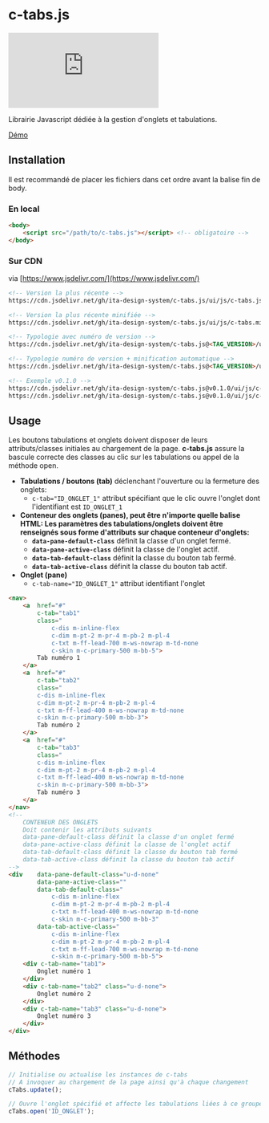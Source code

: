 # c-tabs.js

![GitHub release (latest by date)](https://img.shields.io/github/v/release/ita-design-system/c-tabs.js?style=for-the-badge)

Librairie Javascript dédiée à la gestion d'onglets et tabulations.

[Démo](https://ita-design-system.github.io/c-tabs.js/)

## Installation

Il est recommandé de placer les fichiers dans cet ordre avant la balise fin de body.

### En local

```html
<body>
    <script src="/path/to/c-tabs.js"></script> <!-- obligatoire -->
</body>
```

### Sur CDN

via [https://www.jsdelivr.com/](https://www.jsdelivr.com/)

```html
<!-- Version la plus récente -->
https://cdn.jsdelivr.net/gh/ita-design-system/c-tabs.js/ui/js/c-tabs.js

<!-- Version la plus récente minifiée -->
https://cdn.jsdelivr.net/gh/ita-design-system/c-tabs.js/ui/js/c-tabs.min.js

<!-- Typologie avec numéro de version -->
https://cdn.jsdelivr.net/gh/ita-design-system/c-tabs.js@<TAG_VERSION>/ui/js/c-tabs.js

<!-- Typologie numéro de version + minification automatique -->
https://cdn.jsdelivr.net/gh/ita-design-system/c-tabs.js@<TAG_VERSION>/ui/js/c-tabs.min.js

<!-- Exemple v0.1.0 -->
https://cdn.jsdelivr.net/gh/ita-design-system/c-tabs.js@v0.1.0/ui/js/c-tabs.js
https://cdn.jsdelivr.net/gh/ita-design-system/c-tabs.js@v0.1.0/ui/js/c-tabs.min.js
```

## Usage

Les boutons tabulations et onglets doivent disposer de leurs attributs/classes initiales au chargement de la page. **c-tabs.js** assure la bascule correcte des classes au clic sur les tabulations ou appel de la méthode open.

* **Tabulations / boutons (tab)** déclenchant l'ouverture ou la fermeture des onglets:
    * `c-tab="ID_ONGLET_1"` attribut spécifiant que le clic ouvre l'onglet dont l'identifiant est `ID_ONGLET_1`
* **Conteneur des onglets (panes), peut être n'importe quelle balise HTML: Les paramètres des tabulations/onglets doivent être renseignés sous forme d'attributs sur chaque conteneur d'onglets:**
    * **`data-pane-default-class`** définit la classe d'un onglet fermé.
    * **`data-pane-active-class`** définit la classe de l'onglet actif.
    * **`data-tab-default-class`** définit la classe du bouton tab fermé.
    * **`data-tab-active-class`** définit la classe du bouton tab actif.
* **Onglet (pane)**
    * `c-tab-name="ID_ONGLET_1"` attribut identifiant l'onglet


```html
<nav>
    <a  href="#" 
        c-tab="tab1" 
        class="
            c-dis m-inline-flex
            c-dim m-pt-2 m-pr-4 m-pb-2 m-pl-4
            c-txt m-ff-lead-700 m-ws-nowrap m-td-none
            c-skin m-c-primary-500 m-bb-5">
        Tab numéro 1
    </a>
    <a  href="#" 
        c-tab="tab2" 
        class="
        c-dis m-inline-flex
        c-dim m-pt-2 m-pr-4 m-pb-2 m-pl-4
        c-txt m-ff-lead-400 m-ws-nowrap m-td-none
        c-skin m-c-primary-500 m-bb-3">
        Tab numéro 2
    </a>
    <a  href="#" 
        c-tab="tab3" 
        class="
        c-dis m-inline-flex
        c-dim m-pt-2 m-pr-4 m-pb-2 m-pl-4
        c-txt m-ff-lead-400 m-ws-nowrap m-td-none
        c-skin m-c-primary-500 m-bb-3">
        Tab numéro 3
    </a>
</nav>
<!-- 
    CONTENEUR DES ONGLETS
    Doit contenir les attributs suivants
    data-pane-default-class définit la classe d'un onglet fermé
    data-pane-active-class définit la classe de l'onglet actif
    data-tab-default-class définit la classe du bouton tab fermé
    data-tab-active-class définit la classe du bouton tab actif
-->
<div    data-pane-default-class="u-d-none"
        data-pane-active-class=""
        data-tab-default-class="
            c-dis m-inline-flex
            c-dim m-pt-2 m-pr-4 m-pb-2 m-pl-4
            c-txt m-ff-lead-400 m-ws-nowrap m-td-none
            c-skin m-c-primary-500 m-bb-3"
        data-tab-active-class="
            c-dis m-inline-flex
            c-dim m-pt-2 m-pr-4 m-pb-2 m-pl-4
            c-txt m-ff-lead-700 m-ws-nowrap m-td-none
            c-skin m-c-primary-500 m-bb-5">
    <div c-tab-name="tab1">
        Onglet numéro 1
    </div>
    <div c-tab-name="tab2" class="u-d-none">
        Onglet numéro 2
    </div>
    <div c-tab-name="tab3" class="u-d-none">
        Onglet numéro 3
    </div>
</div>
```

## Méthodes

```javascript
// Initialise ou actualise les instances de c-tabs
// A invoquer au chargement de la page ainsi qu'à chaque changement
cTabs.update();

// Ouvre l'onglet spécifié et affecte les tabulations liées à ce groupe d'onglets
cTabs.open('ID_ONGLET');
```
